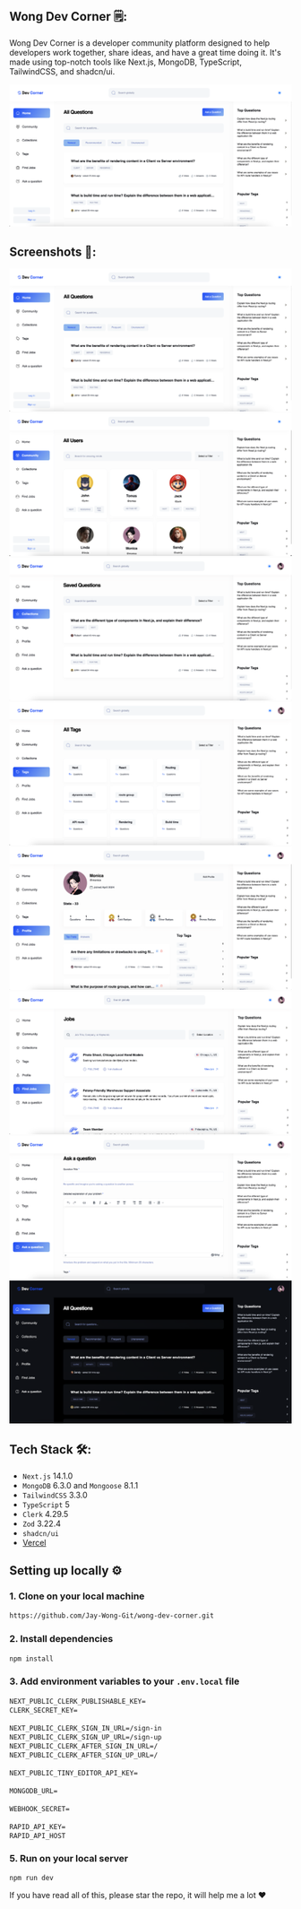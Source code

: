 ## Wong Dev Corner 🗒️:

Wong Dev Corner is a developer community platform designed to help developers work together, share ideas, and have a great time doing it. It's made using top-notch tools like Next.js, MongoDB, TypeScript, TailwindCSS, and shadcn/ui.

![Home](/public/assets/screenshots/home.png)

## Screenshots 📸:

![Home](/public/assets/screenshots/home.png)
![Community](/public/assets/screenshots/community.png)
![Collection](/public/assets/screenshots/collection.png)
![Tag](/public/assets/screenshots/tag.png)
![Profile](/public/assets/screenshots/profile.png)
![Job](/public/assets/screenshots/job.png)
![Ask Question](/public/assets/screenshots/ask-question.png)
![Dark Mode](/public/assets/screenshots/dark-mode.png)

## Tech Stack 🛠️:

- `Next.js` 14.1.0
- `MongoDB` 6.3.0 and `Mongoose` 8.1.1
- `TailwindCSS` 3.3.0
- `TypeScript` 5
- `Clerk` 4.29.5
- `Zod` 3.22.4
- `shadcn/ui`
- [Vercel](https://vercel.com/)

## Setting up locally ⚙️

### 1. Clone on your local machine

```bash
https://github.com/Jay-Wong-Git/wong-dev-corner.git
```

### 2. Install dependencies

```bash
npm install
```

### 3. Add environment variables to your `.env.local` file

```
NEXT_PUBLIC_CLERK_PUBLISHABLE_KEY=
CLERK_SECRET_KEY=

NEXT_PUBLIC_CLERK_SIGN_IN_URL=/sign-in
NEXT_PUBLIC_CLERK_SIGN_UP_URL=/sign-up
NEXT_PUBLIC_CLERK_AFTER_SIGN_IN_URL=/
NEXT_PUBLIC_CLERK_AFTER_SIGN_UP_URL=/

NEXT_PUBLIC_TINY_EDITOR_API_KEY=

MONGODB_URL=

WEBHOOK_SECRET=

RAPID_API_KEY=
RAPID_API_HOST
```

### 5. Run on your local server

```bash
npm run dev
```

If you have read all of this, please star the repo, it will help me a lot ❤️
